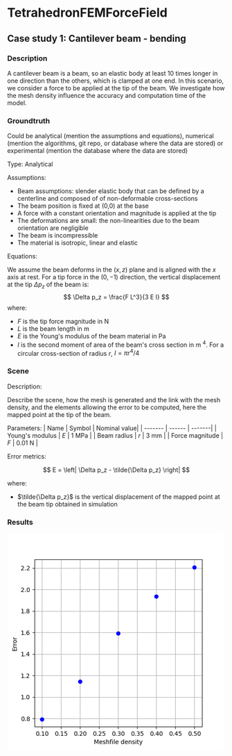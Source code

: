 # TetrahedronFEMForceField

## Case study 1: Cantilever beam - bending

### Description

A cantilever beam is a beam, so an elastic body at least 10 times longer in one direction than the others, which is clamped at one end. In this scenario, we consider a force to be applied at the tip of the beam. We investigate how the mesh density influence the accuracy and computation time of the model.

### Groundtruth

Could be analytical (mention the assumptions and equations), numerical (mention the algorithms, git repo, or database where the data are stored) or experimental (mention the database where the data are stored)

Type: Analytical

Assumptions:
* Beam assumptions: slender elastic body that can be defined by a centerline and composed of of non-deformable cross-sections
* The beam position is fixed at (0,0) at the base
* A force with a constant orientation and magnitude is applied at the tip
* The deformations are small: the non-linearities due to the beam orientation are negligible 
* The beam is incompressible
* The material is isotropic, linear and elastic

Equations:

We assume the beam deforms in the $(x,z)$ plane and is aligned with the $x$ axis at rest. For a tip force in the $(0,-1)$ direction, the vertical displacement at the tip $\Delta p_z$ of the beam is:
$$ \Delta p_z = \frac{F L^3}{3 E I} $$
where:
* $F$ is the tip force magnitude in N
* $L$ is the beam length in m
* $E$ is the Young's modulus of the beam material in Pa
* $I$ is the second moment of area of the beam's cross section in m $^4$. For a circular cross-section of radius $r$, $I=\pi r^4/4$

### Scene

Description:

Describe the scene, how the mesh is generated and the link with the mesh density, and the elements allowing the error to be computed, here the mapped point at the tip of the beam.

Parameters:
| Name | Symbol | Nominal value|
| ------- | ------ | -------|
| Young's modulus | $E$ |  1 MPa |
| Beam radius | $r$ | 3 mm |
| Force magnitude | $F$ | 0.01 N |


Error metrics:

$$ E = \left| \Delta p_z - \tilde{\Delta p_z} \right| $$

where:
* $\tilde{\Delta p_z}$ is the vertical displacement of the mapped point at the beam tip obtained in simulation 


### Results

![Error plot](./Data/test_scenario_1.png)